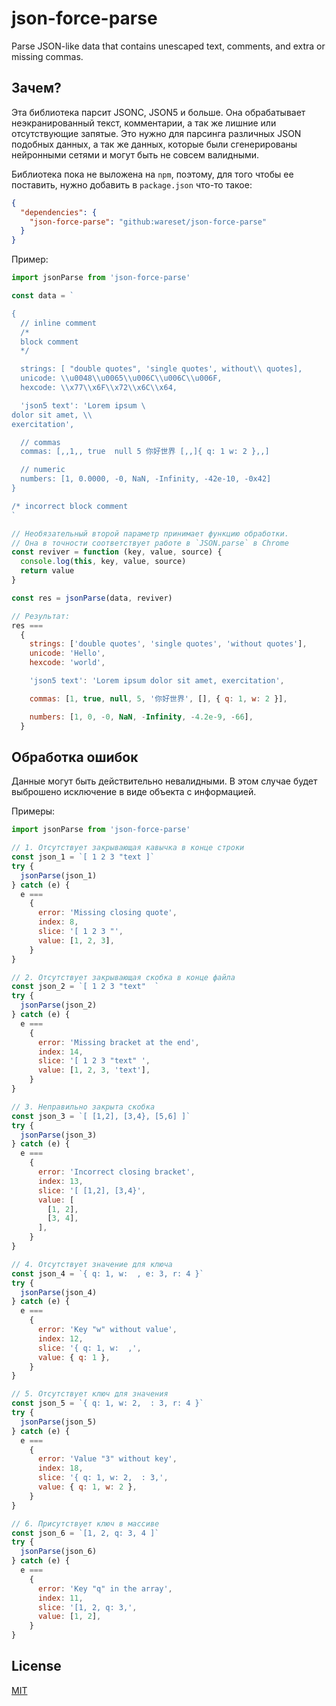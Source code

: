 # json-force-parse

Parse JSON-like data that contains unescaped text, comments, and extra or missing commas.

## Зачем?

Эта библиотека парсит JSONC, JSON5 и больше. Она обрабатывает неэкранированный текст, комментарии, а так же лишние или отсутствующие запятые. Это нужно для парсинга различных JSON подобных данных, а так же данных, которые были сгенерированы нейронными сетями и могут быть не совсем валидными.

Библиотека пока не выложена на `npm`, поэтому, для того чтобы ее поставить, нужно добавить в `package.json` что-то такое:

```json
{
  "dependencies": {
    "json-force-parse": "github:wareset/json-force-parse"
  }
}
```

Пример:

```js
import jsonParse from 'json-force-parse'

const data = `

{
  // inline comment
  /*
  block comment
  */

  strings: [ "double quotes", 'single quotes', without\\ quotes],
  unicode: \\u0048\\u0065\\u006C\\u006C\\u006F,
  hexcode: \\x77\\x6F\\x72\\x6C\\x64,

  'json5 text': 'Lorem ipsum \
dolor sit amet, \\
exercitation',

  // commas
  commas: [,,1,, true  null 5 你好世界 [,,]{ q: 1 w: 2 },,]

  // numeric
  numbers: [1, 0.0000, -0, NaN, -Infinity, -42e-10, -0x42]
}

/* incorrect block comment
`

// Необязательный второй параметр принимает функцию обработки.
// Она в точности соответствует работе в `JSON.parse` в Chrome
const reviver = function (key, value, source) {
  console.log(this, key, value, source)
  return value
}

const res = jsonParse(data, reviver)

// Результат:
res ===
  {
    strings: ['double quotes', 'single quotes', 'without quotes'],
    unicode: 'Hello',
    hexcode: 'world',

    'json5 text': 'Lorem ipsum dolor sit amet, exercitation',

    commas: [1, true, null, 5, '你好世界', [], { q: 1, w: 2 }],

    numbers: [1, 0, -0, NaN, -Infinity, -4.2e-9, -66],
  }
```

## Обработка ошибок

Данные могут быть действительно невалидными. В этом случае будет выброшено исключение в виде объекта с информацией.

Примеры:

```js
import jsonParse from 'json-force-parse'

// 1. Отсутствует закрывающая кавычка в конце строки
const json_1 = `[ 1 2 3 "text ]`
try {
  jsonParse(json_1)
} catch (e) {
  e ===
    {
      error: 'Missing closing quote',
      index: 8,
      slice: '[ 1 2 3 "',
      value: [1, 2, 3],
    }
}

// 2. Отсутствует закрывающая скобка в конце файла
const json_2 = `[ 1 2 3 "text"  `
try {
  jsonParse(json_2)
} catch (e) {
  e ===
    {
      error: 'Missing bracket at the end',
      index: 14,
      slice: '[ 1 2 3 "text" ',
      value: [1, 2, 3, 'text'],
    }
}

// 3. Неправильно закрыта скобка
const json_3 = `[ [1,2], [3,4}, [5,6] ]`
try {
  jsonParse(json_3)
} catch (e) {
  e ===
    {
      error: 'Incorrect closing bracket',
      index: 13,
      slice: '[ [1,2], [3,4}',
      value: [
        [1, 2],
        [3, 4],
      ],
    }
}

// 4. Отсутствует значение для ключа
const json_4 = `{ q: 1, w:  , e: 3, r: 4 }`
try {
  jsonParse(json_4)
} catch (e) {
  e ===
    {
      error: 'Key "w" without value',
      index: 12,
      slice: '{ q: 1, w:  ,',
      value: { q: 1 },
    }
}

// 5. Отсутствует ключ для значения
const json_5 = `{ q: 1, w: 2,  : 3, r: 4 }`
try {
  jsonParse(json_5)
} catch (e) {
  e ===
    {
      error: 'Value "3" without key',
      index: 18,
      slice: '{ q: 1, w: 2,  : 3,',
      value: { q: 1, w: 2 },
    }
}

// 6. Присутствует ключ в массиве
const json_6 = `[1, 2, q: 3, 4 ]`
try {
  jsonParse(json_6)
} catch (e) {
  e ===
    {
      error: 'Key "q" in the array',
      index: 11,
      slice: '[1, 2, q: 3,',
      value: [1, 2],
    }
}
```

## License

[MIT](LICENSE)
